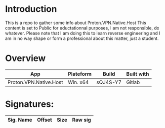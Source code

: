 # Introduction
This is a repo to gather some info about Proton.VPN.Native.Host
This content is set to Public for eductationnal purposes, I am not responsible, do whatever.
Please note that I am doing this to learn reverse engineering and I am in no way shape or form a professional about this matter, just a student.


# Overview

| App  | Plateform | Build | Built with | 
| ------------- | ------------- | ------------- | ------------- |
| Proton.VPN.Native.Host  | Win. x64  | sQJ4S-Y7 | Gitlab |



# Signatures:

| Sig. Name  | Offset | Size | Raw sig | 
 | ------------- | ------------- | ------------- | ------------- |
 
